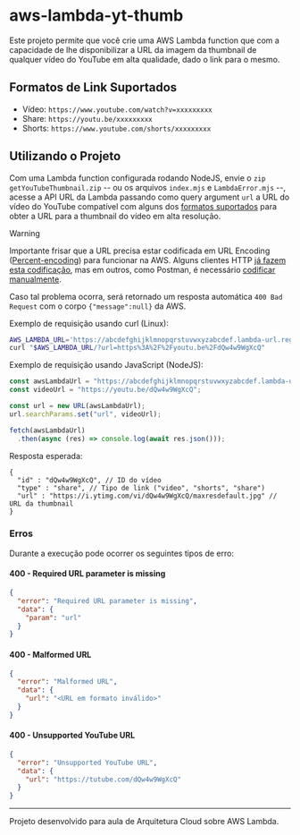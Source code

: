 # aws-lambda-yt-thumb

Este projeto permite que você crie uma AWS Lambda function que com a capacidade
de lhe disponibilizar a URL da imagem da thumbnail de qualquer vídeo do YouTube
em alta qualidade, dado o link para o mesmo.

## Formatos de Link Suportados

- Vídeo: `https://www.youtube.com/watch?v=xxxxxxxxx`
- Share: `https://youtu.be/xxxxxxxxx`
- Shorts: `https://www.youtube.com/shorts/xxxxxxxxx`

## Utilizando o Projeto

Com uma Lambda function configurada rodando NodeJS, envie o `zip`
`getYouTubeThumbnail.zip` -- ou os arquivos `index.mjs` e `LambdaError.mjs` --,
acesse a API URL da Lambda passando como query argument `url` a URL do vídeo
do YouTube compatível com alguns dos [formatos suportados](#formatos-de-link-suportados)
para obter a URL para a thumbnail do vídeo em alta resolução.

> [!warning]
> Importante frisar que a URL precisa estar codificada em URL Encoding ([Percent-encoding](https://developer.mozilla.org/en-US/docs/Glossary/Percent-encoding))
> para funcionar na AWS. Alguns clientes HTTP [já fazem esta codificação](https://reqbin.com/),
> mas em outros, como Postman, é necessário [codificar manualmente](https://stackoverflow.com/a/58352537).
>
> Caso tal problema ocorra, será retornado um resposta automática `400 Bad Request`
> com o corpo `{"message":null}` da AWS.

Exemplo de requisição usando curl (Linux):

```sh
AWS_LAMBDA_URL='https://abcdefghijklmnopqrstuvwxyzabcdef.lambda-url.region.on.aws'
curl "$AWS_LAMBDA_URL/?url=https%3A%2F%2Fyoutu.be%2FdQw4w9WgXcQ"
```

Exemplo de requisição usando JavaScript (NodeJS):

```js
const awsLambdaUrl = "https://abcdefghijklmnopqrstuvwxyzabcdef.lambda-url.region.on.aws";
const videoUrl = "https://youtu.be/dQw4w9WgXcQ";

const url = new URL(awsLambdaUrl);
url.searchParams.set("url", videoUrl);

fetch(awsLambdaUrl)
  .then(async (res) => console.log(await res.json()));
```

Resposta esperada:

```jsonc
{
  "id" : "dQw4w9WgXcQ", // ID do vídeo
  "type" : "share", // Tipo de link ("video", "shorts", "share")
  "url" : "https://i.ytimg.com/vi/dQw4w9WgXcQ/maxresdefault.jpg" // URL da thumbnail
}
```

### Erros

Durante a execução pode ocorrer os seguintes tipos de erro:

#### 400 - Required URL parameter is missing

```json
{
  "error": "Required URL parameter is missing",
  "data": {
    "param": "url"
  }
}
```

#### 400 - Malformed URL

```json
{
  "error": "Malformed URL",
  "data": {
    "url": "<URL em formato inválido>"
  }
}
```

#### 400 - Unsupported YouTube URL

```json
{
  "error": "Unsupported YouTube URL",
  "data": {
    "url": "https://tutube.com/dQw4w9WgXcQ"
  }
}
```

---

Projeto desenvolvido para aula de Arquitetura Cloud sobre AWS Lambda.

